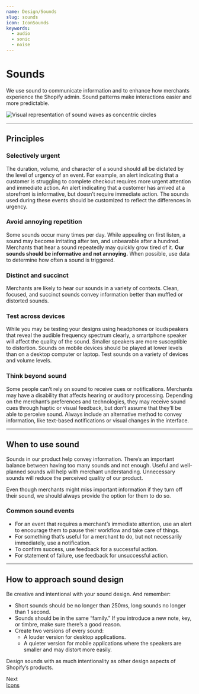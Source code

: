 ```yaml
---
name: Design/Sounds
slug: sounds
icon: IconSounds
keywords:
  - audio
  - sonic
  - noise
---
```


# Sounds

We use sound to communicate information and to enhance how merchants experience the Shopify admin. Sound patterns make interactions easier and more predictable.

<!-- showcasecontent -->

![Visual representation of sound waves as concentric circles](/public_images/design/sound/sound-intro@2x.png)

<!-- end -->

---

## Principles

### Selectively urgent

<!-- keywords: sound urgency, sound guide, duration, volume, alert sound -->

The duration, volume, and character of a sound should all be dictated by the level of urgency of an event. For example, an alert indicating that a customer is struggling to complete checkout requires more urgent attention and immediate action. An alert indicating that a customer has arrived at a storefront is informative, but doesn’t require immediate action. The sounds used during these events should be customized to reflect the differences in urgency.

### Avoid annoying repetition

<!-- keywords: repetition, informative sounds, annoying sounds -->

Some sounds occur many times per day. While appealing on first listen, a sound may become irritating after ten, and unbearable after a hundred. Merchants that hear a sound repeatedly may quickly grow tired of it. **Our sounds should be informative and not annoying.** When possible, use data to determine how often a sound is triggered.

### Distinct and succinct

<!-- keywords: clean sound, convey information, distorted sounds -->

Merchants are likely to hear our sounds in a variety of contexts. Clean, focused, and succinct sounds convey information better than muffled or distorted sounds.

### Test across devices

<!-- keywords: device sounds, mobile sounds, desktop sounds, small speaker sounds -->

While you may be testing your designs using headphones or loudspeakers that reveal the audible frequency spectrum clearly, a smartphone speaker will affect the quality of the sound. Smaller speakers are more susceptible to distortion. Sounds on mobile devices should be played at lower levels than on a desktop computer or laptop. Test sounds on a variety of devices and volume&nbsp;levels.

### Think beyond sound

<!-- keywords: deaf, deafness, hard of hearing, hearing loss, auditory disability, auditory disabilities -->

Some people can’t rely on sound to receive cues or notifications. Merchants may have a disability that affects hearing or auditory processing. Depending on the merchant’s preferences and technologies, they may receive sound cues through haptic or visual feedback, but don’t assume that they’ll be able to perceive sound. Always include an alternative method to convey information, like text-based notifications or visual changes in the interface.

---

## When to use sound

<!-- keywords: too many sounds, unnecessary sounds, quality of product, turn off sounds -->

Sounds in our product help convey information. There’s an important balance between having too many sounds and not enough. Useful and well-planned sounds will help with merchant understanding. Unnecessary sounds will reduce the perceived quality of our product.

Even though merchants might miss important information if they turn off their sound, we should always provide the option for them to do so.

### Common sound events

<!-- keywords: immediate attention, confirmation sound, statement of failure, augment user experience -->

- For an event that requires a merchant’s immediate attention, use an alert to encourage them to pause their workflow and take care of things.
- For something that’s useful for a merchant to do, but not necessarily immediately, use a notification.
- To confirm success, use feedback for a successful action.
- For statement of failure, use feedback for unsuccessful action.

---

## How to approach sound design

Be creative and intentional with your sound design. And remember:

- Short sounds should be no longer than 250ms, long sounds no longer than 1 second.
- Sounds should be in the same “family.” If you introduce a new note, key, or timbre, make sure there’s a good reason.
- Create two versions of every sound:
  - A louder version for desktop applications.
  - A quieter version for mobile applications where the speakers are smaller and may distort more easily.

Design sounds with as much intentionality as other design aspects of Shopify’s products.

<div class="NextPage">
Next<br/>
<a href="/design/icons#navigation">Icons</a>
</div>
